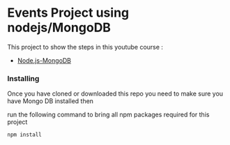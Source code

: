 # Events Project using nodejs/MongoDB

This project to show the steps in this youtube course :

* [Node.js-MongoDB](https://www.youtube.com/playlist?list=PLXgJ7cArk9uR_xxd3iZIwTg0mKUDYsxoi) 


### Installing 
Once you have cloned or downloaded this repo you need to make sure you have Mongo DB installed then

run the following command to bring all npm packages required for this project

```
npm install 

